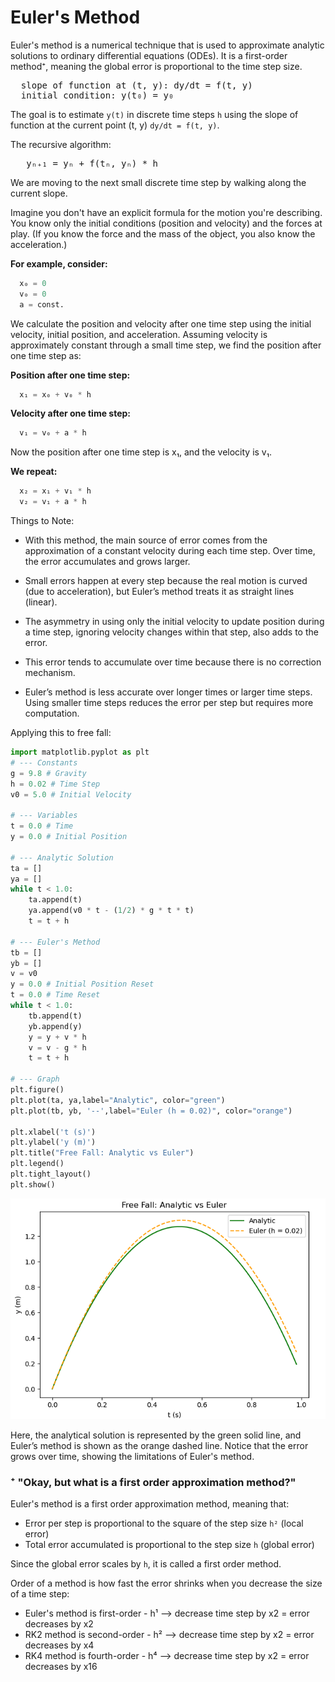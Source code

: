 # Euler's Method
Euler's method is a numerical technique that is used to approximate analytic solutions to ordinary differential equations (ODEs). It is a first-order method⁺, meaning the global error is proportional to the time step size.

<pre>
  slope of function at (t, y): dy/dt = f(t, y)
  initial condition: y(t₀) = y₀
</pre>
The goal is to estimate ```y(t)``` in discrete time steps ```h``` using the slope of function at the current point (t, y) ```dy/dt = f(t, y)```.

The recursive algorithm:
<pre>
   yₙ₊₁ = yₙ + f(tₙ, yₙ) * h
</pre>
We are moving to the next small discrete time step by walking along the current slope.

Imagine you don't have an explicit formula for the motion you're describing. You know only the initial conditions (position and velocity) and the forces at play. 
(If you know the force and the mass of the object, you also know the acceleration.)

**For example, consider:**
```python
  x₀ = 0
  v₀ = 0
  a = const.
```

We calculate the position and velocity after one time step using the initial velocity, initial position, and acceleration. Assuming velocity is approximately constant through a small time step, we find the position after one time step as:

**Position after one time step:**
```python
  x₁ = x₀ + v₀ * h
```

**Velocity after one time step:**
```python
  v₁ = v₀ + a * h
  ```

Now the position after one time step is x₁, and the velocity is v₁.

**We repeat:**
```python
  x₂ = x₁ + v₁ * h  
  v₂ = v₁ + a * h
```

Things to Note:
* With this method, the main source of error comes from the approximation of a constant velocity during each time step. Over time, the error accumulates and grows larger.

* Small errors happen at every step because the real motion is curved (due to acceleration), but Euler’s method treats it as straight lines (linear).

* The asymmetry in using only the initial velocity to update position during a time step, ignoring velocity changes within that step, also adds to the error.

* This error tends to accumulate over time because there is no correction mechanism.
  
* Euler’s method is less accurate over longer times or larger time steps. Using smaller time steps reduces the error per step but requires more computation.

Applying this to free fall:
```python
import matplotlib.pyplot as plt
# --- Constants
g = 9.8 # Gravity
h = 0.02 # Time Step
v0 = 5.0 # Initial Velocity

# --- Variables
t = 0.0 # Time
y = 0.0 # Initial Position

# --- Analytic Solution
ta = []
ya = []
while t < 1.0:
    ta.append(t)
    ya.append(v0 * t - (1/2) * g * t * t)
    t = t + h
    
# --- Euler's Method
tb = []
yb = []
v = v0
y = 0.0 # Initial Position Reset
t = 0.0 # Time Reset
while t < 1.0:
    tb.append(t)
    yb.append(y)
    y = y + v * h
    v = v - g * h
    t = t + h

# --- Graph
plt.figure()
plt.plot(ta, ya,label="Analytic", color="green")
plt.plot(tb, yb, '--',label="Euler (h = 0.02)", color="orange")

plt.xlabel('t (s)')
plt.ylabel('y (m)')
plt.title("Free Fall: Analytic vs Euler")
plt.legend()
plt.tight_layout()
plt.show()
```
![Description](images/eulers-method-projectile.png)

Here, the analytical solution is represented by the green solid line, and Euler’s method is shown as the orange dashed line. Notice that the error grows over time, showing the limitations of Euler's method.


### ⁺ "Okay, but what is a first order approximation method?"
Euler's method is a first order approximation method, meaning that:
* Error per step is proportional to the square of the step size ```h²``` (local error)
* Total error accumulated is proportional to the step size ```h``` (global error)

Since the global error scales by ```h```, it is called a first order method.

Order of a method is how fast the error shrinks when you decrease the size of a time step:
* Euler's method is first-order - h¹ --> decrease time step by x2 = error decreases by x2
* RK2 method is second-order - h² --> decrease time step by x2 = error decreases by x4
* RK4 method is fourth-order - h⁴ --> decrease time step by x2 = error decreases by x16
